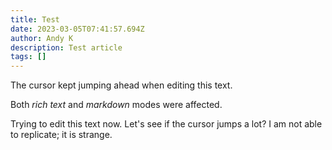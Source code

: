```yaml
---
title: Test
date: 2023-03-05T07:41:57.694Z
author: Andy K
description: Test article
tags: []
---
```

The cursor kept jumping ahead when editing this text.

B﻿oth *rich text* and *markdown* modes were affected.



T﻿rying to edit this text now. Let's see if the cursor jumps a lot? I am not able to replicate; it is strange.